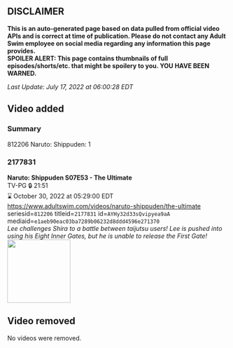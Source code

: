 ## DISCLAIMER
**This is an auto-generated page based on data pulled from official video APIs and is correct at time of publication. Please do not contact any Adult Swim employee on social media regarding any information this page provides.**  
**SPOILER ALERT: This page contains thumbnails of full episodes/shorts/etc. that might be spoilery to you. YOU HAVE BEEN WARNED.**  

_Last Update: July 17, 2022 at 06:00:28 EDT_
## Video added
### Summary
812206 Naruto: Shippuden: 1  
### 2177831
**Naruto: Shippuden S07E53 - The Ultimate**  
TV-PG 🔒 21:51  
⌛ October 30, 2022 at 05:29:00 EDT  
https://www.adultswim.com/videos/naruto-shippuden/the-ultimate  
seriesid=`812206` titleid=`2177831` id=`AYHy32d33sQvipyea9aA` mediaid=`e1aeb90eac03ba7289b06232d8ddd4596e271370`  
_Lee challenges Shira to a battle between taijutsu users!  Lee is pushed into using his Eight Inner Gates, but he is unable to release the First Gate!_  
<a href="https://media.cdn.adultswim.com/uploads/20220712/thumbnails/2_227121045277-NarutoShippuden_401_TheUltimate.png"><img src="https://media.cdn.adultswim.com/uploads/20220712/thumbnails/2_227121045277-NarutoShippuden_401_TheUltimate.png" height="144px" /></a>
## Video removed
No videos were removed.  
